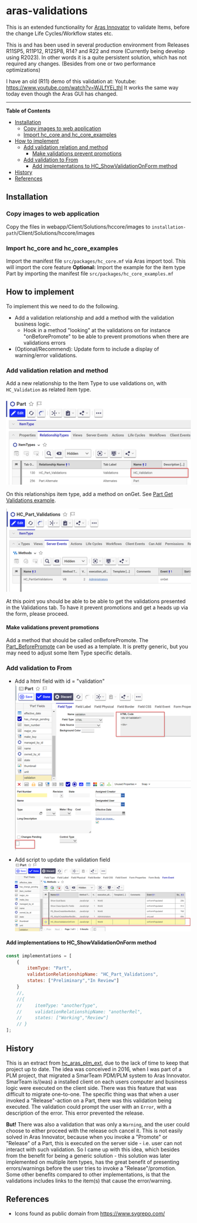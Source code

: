 # aras-validations

This is an extended functionality for [Aras Innovator](https://www.aras.com) to validate Items, before the change Life Cycles/Workflow states etc.

This is and has been used in several production environment from Releases R11SP5, R11P12, R12SP8, R14? and R22 and more (Currently being develop using R2023).
In other words it is a quite persistent solution, which has not required any changes. (Besides from one or two performance optimizations)

I have an old (R11) demo of this validation at: Youtube: <https://www.youtube.com/watch?v=WJLfYEj_thI>
It works the same way today even though the Aras GUI has changed.

---

**Table of Contents**

- [Installation](#installation)
  - [Copy images to web application](#copy-images-to-web-application)
  - [Import hc\_core and hc\_core\_examples](#import-hc_core-and-hc_core_examples)
- [How to implement](#how-to-implement)
  - [Add validation relation and method](#add-validation-relation-and-method)
    - [Make validations prevent promotions](#make-validations-prevent-promotions)
  - [Add validation to From](#add-validation-to-from)
    - [Add implementations to HC\_ShowValidationOnForm method](#add-implementations-to-hc_showvalidationonform-method)
- [History](#history)
- [References](#references)


## Installation

### Copy images to web application

Copy the files in webapp/Client/Solutions/hccore/images to `installation-path`/Client/Solutions/hccore/images

### Import hc_core and hc_core_examples

Import the manifest file `src/packages/hc_core.mf` via Aras import tool. This will import the core feature
**Optional:** Import the example for the item type Part by importing the manifest file `src/packages/hc_core_examples.mf`

## How to implement

To implement this we need to do the following.

- Add a validation relationship and add a method with the validation business logic.
  - Hook in a method "looking" at the validations on for instance "onBeforePromote" to be able to prevent promotions when there are validations errors
- (Optional/Recommend): Update form to include a display of warning/error validations.

### Add validation relation and method

Add a new relationship to the Item Type to use validations on, with `HC_Validation` as related item type.

![Validation Rel](docs/images/validation-rel.png)

On this relationships item type, add a method on onGet. See [Part Get Validations example](./src/packages/hc_core_examples/Import/Method/HC_PartGetValidations.xml).

![Validation onGet](docs/images/validation-onget.png)

At this point you should be able to be able to get the validations presented in the Validations tab.
To have it prevent promotions and get a heads up via the form, please proceed.

#### Make validations prevent promotions

Add a method that should be called onBeforePromote. The [Part_BeforePromote](./src/packages/hc_core_examples/Import/Method/HC_PartBeforePromote.xml) can be used as a template. It is pretty generic, but you may need to adjust some Item Type specific details.

### Add validation to From

- Add a html field with id = "validation"
![Validation on form](docs/images/validation-field-on-form.png)

- Add script to update the validation field
![Validation script](docs/images/validation-script-on-form.png)

#### Add implementations to HC_ShowValidationOnForm method

``` javascript
const implementations = [
    {   
        itemType: "Part",
        validationRelationshipName: "HC_Part_Validations",
        states: ["Preliminary","In Review"]
    }
    //,
    //{   
    //     itemType: "anotherType",
    //     validationRelationshipName: "anotherRel",
    //     states: ["Working","Review"]
    // }
];
```

## History

This is an extract from [hc_aras_plm_ext](https://github.com/polyfacet/hc_aras_plm_ext), due to the lack of time to keep that project up to date.
The idea was conceived in 2016, when I was part of a PLM project, that migrated a SmarTeam PDM/PLM system to Aras Innovator.
SmarTeam is/(was) a installed client on each users computer and business logic were executed on the client side. There was this feature that was difficult to migrate one-to-one.
The specific thing was that when a user invoked a "Release"-action on a Part, there was this validation being executed. The validation could prompt the user with an `Error`, with a description of the error. This error prevented the release.

**But!** There was also a validation that was only a `Warning`, and the user could choose to either proceed with the release och cancel it. This is not easily solved in Aras Innovator, because when you invoke a "Promote" or "Release" of a Part, this is executed on the server side - i.e. user can not interact with such validation.
So I came up with this idea, which besides from the benefit for being a generic solution - this solution was later implemented on multiple item types, has the great benefit of presenting errors/warnings before the user tries to invoke a "Release"/promotion. Some other benefits compared to other implementations, is that the validations includes links to the item(s) that cause the error/warning.

## References

- Icons found as public domain from <https://www.svgrepo.com/>

